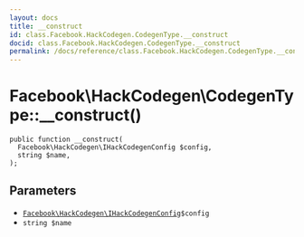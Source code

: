 ```yaml
---
layout: docs
title: __construct
id: class.Facebook.HackCodegen.CodegenType.__construct
docid: class.Facebook.HackCodegen.CodegenType.__construct
permalink: /docs/reference/class.Facebook.HackCodegen.CodegenType.__construct.md
---
```

# Facebook\\HackCodegen\\CodegenType::__construct()




``` Hack
public function __construct(
  Facebook\HackCodegen\IHackCodegenConfig $config,
  string $name,
);
```




## Parameters




+ [` Facebook\HackCodegen\IHackCodegenConfig `](<interface.Facebook.HackCodegen.IHackCodegenConfig.md>)`` $config ``
+ ` string $name `